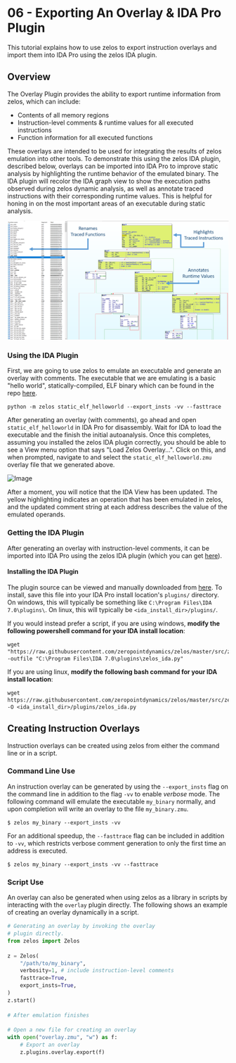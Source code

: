 # 06 - Exporting An Overlay & IDA Pro Plugin

This tutorial explains how to use zelos to export instruction overlays and import them into IDA Pro using the zelos IDA plugin.

## Overview

The Overlay Plugin provides the ability to export runtime information from zelos, which can include:
  * Contents of all memory regions
  * Instruction-level comments & runtime values for all executed instructions
  * Function information for all executed functions

These overlays are intended to be used for integrating the results of zelos emulation into other tools. To demonstrate this using the zelos IDA plugin, described below, overlays can be imported into IDA Pro to improve static analysis by highlighting the runtime behavior of the emulated binary. The IDA plugin will recolor the IDA graph view to show the execution paths observed during zelos dynamic analysis, as well as annotate traced instructions with their corresponding runtime values. This is helpful for honing in on the most important areas of an executable during static analysis.

![Image](https://raw.githubusercontent.com/zeropointdynamics/zelos/master/docs/_static/plugin_active.png)

### Using the IDA Plugin

First, we are going to use zelos to emulate an executable and generate an overlay with comments. The executable that we are emulating is a basic "hello world", statically-compiled, ELF binary which can be found in the repo [here](https://github.com/zeropointdynamics/zelos/blob/master/tests/data/static_elf_helloworld).

```console
python -m zelos static_elf_helloworld --export_insts -vv --fasttrace
```

After generating an overlay (with comments), go ahead and open `static_elf_helloworld` in IDA Pro for disassembly. Wait for IDA to load the executable and the finish the initial autoanalysis. Once this completes, assuming you installed the zelos IDA plugin correctly, you should be able to see a View menu option that says "Load Zelos Overlay...". Click on this, and when prompted, navigate to and select the `static_elf_helloworld.zmu` overlay file that we generated above.

![Image](https://raw.githubusercontent.com/zeropointdynamics/zelos/master/docs/_static/plugin_select.png)

After a moment, you will notice that the IDA View has been updated. The yellow highlighting indicates an operation that has been emulated in zelos, and the updated comment string at each address describes the value of the emulated operands.

### Getting the IDA Plugin

After generating an overlay with instruction-level comments, it can be imported into IDA Pro using the zelos IDA plugin (which you can get [here](https://raw.githubusercontent.com/zeropointdynamics/zelos/master/src/zelos/ext/plugins/snapshot/zelos_ida.py)).

#### Installing the IDA Plugin

The plugin source can be viewed and manually downloaded from [here](https://raw.githubusercontent.com/zeropointdynamics/zelos/master/src/zelos/ext/plugins/snapshot/zelos_ida.py). To install, save this file into your IDA Pro install location's `plugins/` directory. On windows, this will typically be something like `C:\Program Files\IDA 7.0\plugins\`. On linux, this will typically be `<ida_install_dir>/plugins/`.

If you would instead prefer a script, if you are using windows, __modify the following powershell command for your IDA install location__:

```console
wget "https://raw.githubusercontent.com/zeropointdynamics/zelos/master/src/zelos/ext/plugins/snapshot/zelos_ida.py" -outfile "C:\Program Files\IDA 7.0\plugins\zelos_ida.py"
```

If you are using linux, __modify the following bash command for your IDA install location__:

```console
wget https://raw.githubusercontent.com/zeropointdynamics/zelos/master/src/zelos/ext/plugins/snapshot/zelos_ida.py -O <ida_install_dir>/plugins/zelos_ida.py
```

## Creating Instruction Overlays

Instruction overlays can be created using zelos from either the command line or in a script.

### Command Line Use

An instruction overlay can be generated by using the `--export_insts` flag on the command line in addition to the flag `-vv` to enable _verbose_ mode. The following command will emulate the executable `my_binary` normally, and upon completion will write an overlay to the file `my_binary.zmu`.

```console
$ zelos my_binary --export_insts -vv
```

For an additional speedup, the `--fasttrace` flag can be included in addition to `-vv`, which restricts verbose comment generation to only the first time an address is executed.

```console
$ zelos my_binary --export_insts -vv --fasttrace
```

### Script Use

An overlay can also be generated when using zelos as a library in scripts by interacting with the `overlay` plugin directly. The following shows an example of creating an overlay dynamically in a script.

```python
# Generating an overlay by invoking the overlay
# plugin directly.
from zelos import Zelos

z = Zelos(
    "/path/to/my_binary",
    verbosity=1, # include instruction-level comments
    fasttrace=True,
    export_insts=True,
)
z.start()

# After emulation finishes

# Open a new file for creating an overlay
with open("overlay.zmu", "w") as f:
    # Export an overlay
    z.plugins.overlay.export(f)
```
